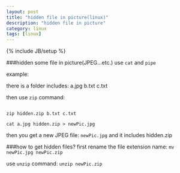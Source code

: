 ```yaml
---
layout: post
title: "hidden file in picture(linux)"
description: "hidden file in picture"
category: linux
tags: [linux]
---
```

{% include JB/setup %}

###hidden some file in picture(JPEG...etc.)
use `cat` and `pipe`

example:

there is a folder includes: a.jpg b.txt c.txt

then use `zip` command:

<code>
zip hidden.zip b.txt c.txt
</code>

<code>
cat a.jpg hidden.zip > newPic.jpg
</code>

then you get a new JPEG file: `newPic.jpg` and it includes hidden.zip

###how to get hidden files?
first rename the file extension name: `mv newPic.jpg newPic.zip`

use `unzip` command: `unzip newPic.zip`
